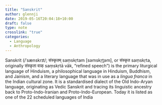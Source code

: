 ```yaml
---
title: "Sanskrit"
author: glennji
date: 2019-05-16T20:04:18+10:00
draft: false
type: note
crosslink: "true"
categories:
  - Language
  - Anthropology
---
```

Sanskrit (/ˈsænskrɪt/; संस्कृतम् saṃskṛtam [səmskr̩t̪əm], or संस्कृत saṃskṛta, originally संस्कृता वाक् saṃskṛtā vāk, “refined speech”) is the primary liturgical language of Hinduism, a philosophical language in Hinduism, Buddhism, and Jainism, and a literary language that was in use as a _lingua franca_ in the Indian cultural zone. It is a standardised dialect of the Old Indo-Aryan language, originating as Vedic Sanskrit and tracing its linguistic ancestry back to Proto-Indo-Iranian and Proto-Indo-European. Today it is listed as one of the 22 scheduled languages of India
